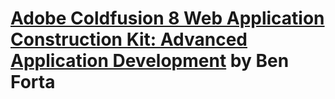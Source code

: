 # [Adobe Coldfusion 8 Web Application Construction Kit: Advanced Application Development](https://www.amazon.com/Adobe-ColdFusion-Web-Application-Construction/dp/0321515471) by Ben Forta
